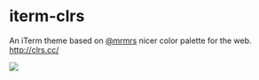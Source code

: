 iterm-clrs
==========

An iTerm theme based on [@mrmrs](https://github.com/mrmrs) nicer color palette for the web. http://clrs.cc/

![](http://cl.ly/image/1t1I2s1U2Q2p/content)
